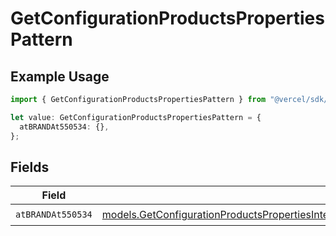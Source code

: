 # GetConfigurationProductsPropertiesPattern

## Example Usage

```typescript
import { GetConfigurationProductsPropertiesPattern } from "@vercel/sdk/models/getconfigurationproductsop.js";

let value: GetConfigurationProductsPropertiesPattern = {
  atBRANDAt550534: {},
};
```

## Fields

| Field                                                                                                                                                                                                                                          | Type                                                                                                                                                                                                                                           | Required                                                                                                                                                                                                                                       | Description                                                                                                                                                                                                                                    |
| ---------------------------------------------------------------------------------------------------------------------------------------------------------------------------------------------------------------------------------------------- | ---------------------------------------------------------------------------------------------------------------------------------------------------------------------------------------------------------------------------------------------- | ---------------------------------------------------------------------------------------------------------------------------------------------------------------------------------------------------------------------------------------------- | ---------------------------------------------------------------------------------------------------------------------------------------------------------------------------------------------------------------------------------------------- |
| `atBRANDAt550534`                                                                                                                                                                                                                              | [models.GetConfigurationProductsPropertiesIntegrationsResponse200ApplicationJSONResponseBodyProductsAtBRANDAt550534](../models/getconfigurationproductspropertiesintegrationsresponse200applicationjsonresponsebodyproductsatbrandat550534.md) | :heavy_check_mark:                                                                                                                                                                                                                             | N/A                                                                                                                                                                                                                                            |